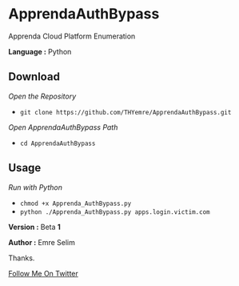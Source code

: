 # ApprendaAuthBypass

<p>Apprenda Cloud Platform Enumeration</p>
<p><strong>Language :</strong> Python</p>
<h2>Download</h2>
<p><em>Open the Repository</em></p>
<ul>
<li><code>git clone https://github.com/THYemre/ApprendaAuthBypass.git</code></li>
</ul>
<p><em>Open ApprendaAuthBypass Path</em></p>
<ul>
<li><code>cd ApprendaAuthBypass</code></li>
</ul>
<h2>Usage</h2>
<p><em>Run with Python</em></p>
<ul>
<li><code>chmod +x Apprenda_AuthBypass.py</code></li>
<li><code>python ./Apprenda_AuthBypass.py apps.login.victim.com</code></li>
</ul>
<p><strong>Version :</strong>  Beta <strong>1</strong></p>
<p><strong>Author  :</strong> Emre Selim</p>
<p>Thanks.</p>
<a href="https://twitter.com/emre_selim8/">Follow Me On Twitter</a>
